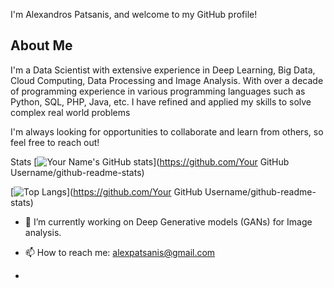 
I'm Alexandros Patsanis, and welcome to my GitHub profile!

## About Me

I'm a Data Scientist with extensive experience in Deep Learning, Big Data, Cloud Computing, Data Processing and Image Analysis. 
With over a decade of programming experience in various programming languages such as Python, SQL, PHP, Java, etc.
I have refined and applied my skills to solve complex real world problems

I'm always looking for opportunities to collaborate and learn from others, so feel free to reach out!

Stats
[![Your Name's GitHub stats](https://github-readme-stats.vercel.app/api?username=alexofficial&show_icons=true&theme=radical)](https://github.com/Your GitHub Username/github-readme-stats)

[![Top Langs](https://github-readme-stats.vercel.app/api/top-langs/?alexofficial=alexofficial&layout=compact&theme=radical)](https://github.com/Your GitHub Username/github-readme-stats)

- 🔭 I’m currently working on Deep Generative models (GANs) for Image analysis.
<!-- - 🌱 I’m currently learning  -->
<!-- - 👯 I’m looking to collaborate on ... -->
<!-- - 🤔 I’m looking for help with ... -->
<!-- - 💬 Ask me about ... -->
- 📫 How to reach me: alexpatsanis@gmail.com  
<!-- - 😄 Pronouns: ... -->
<!-- - ⚡ Fun fact: ... -->
- 
<!-- Projects
Here are some of my latest projects:

[Project 1](Link to Project): Description of the project.
[Project 2](Link to Project): Description of the project.
[Project 3](Link to Project): Description of the project.
Contact Me
You can reach me at [Your Email Address] or connect with me on [Your Preferred Social Media Platform]. Let's connect and collaborate!

Blog
I also enjoy writing about my experiences and learnings in [Your Profession]. Check out my latest blog post [Here](Link to Blog Post).



Contributions
I'm always looking for ways to contribute to open source projects. Here are some of my latest contributions:

[Contribution 1](Link to Contribution): Description of the contribution.
[Contribution 2](Link to Contribution): Description of the contribution.
[Contribution 3](Link to Contribution): Description of the contribution -->



<!--
**alexofficial/alexofficial** is a ✨ _special_ ✨ repository because its `README.md` (this file) appears on your GitHub profile.

Here are some ideas to get you started:


-->
